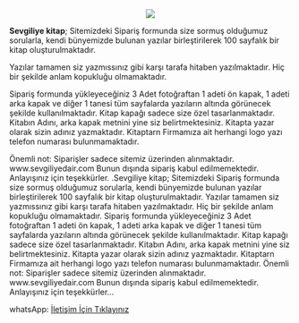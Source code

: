 
<center><a href="https://sevgiliyedair.com"><img src="https://sevgiliyekitap.github.io/Untitled-3.jpg"/></a></center>
<p><b> Sevgiliye kitap</b>; Sitemizdeki Sipariş formunda size sormuş olduğumuz sorularla, kendi bünyemizde bulunan yazılar birleştirilerek 100 sayfalık bir kitap oluşturulmaktadır. </p>
<p>Yazılar tamamen siz yazmıssınız gibi karşı tarafa hitaben yazılmaktadır. Hiç bir şekilde anlam kopukluğu olmamaktadır.</p> 
<p>Sipariş formunda yükleyeceğiniz 3 Adet fotoğraftan 1 adeti ön kapak, 1 adeti arka kapak ve diğer 1 tanesi tüm sayfalarda yazıların altında görünecek şekilde kullanılmaktadır. Kitap kapağı sadece size özel tasarlanmaktadır. Kitabın Adını, arka kapak metnini yine siz belirtmektesiniz. Kitapta yazar olarak sizin adınız yazmaktadır. Kitaptarn Firmamıza ait herhangi logo yazı telefon numarası bulunmamaktadır.</p> 

<p>Önemli not: Siparişler sadece sitemiz üzerinden alınmaktadır. www.sevgiliyedair.com Bunun dışında sipariş kabul edilmemektedir. Anlayışınız için teşekkürler. .Sevgiliye kitap; Sitemizdeki Sipariş formunda size sormuş olduğumuz sorularla, kendi bünyemizde bulunan yazılar birleştirilerek 100 sayfalık bir kitap oluşturulmaktadır. Yazılar tamamen siz yazmıssınız gibi karşı tarafa hitaben yazılmaktadır. Hiç bir şekilde anlam kopukluğu olmamaktadır. Sipariş formunda yükleyeceğiniz 3 Adet fotoğraftan 1 adeti ön kapak, 1 adeti arka kapak ve diğer 1 tanesi tüm sayfalarda yazıların altında görünecek şekilde kullanılmaktadır. Kitap kapağı sadece size özel tasarlanmaktadır. Kitabın Adını, arka kapak metnini yine siz belirtmektesiniz. Kitapta yazar olarak sizin adınız yazmaktadır. Kitaptarn Firmamıza ait herhangi logo yazı telefon numarası bulunmamaktadır. Önemli not: Siparişler sadece sitemiz üzerinden alınmaktadır. www.sevgiliyedair.com Bunun dışında sipariş kabul edilmemektedir. Anlayışınız için teşekkürler...</p>

whatsApp: <a href="https://wa.me/+905519541987">İletişim İçin Tıklayınız</a>

